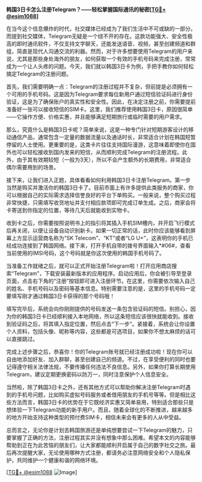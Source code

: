 **韩国3日卡怎么注册Telegram？——轻松掌握国际通讯的秘密[[TG💪+ @esim1088](https://t.me/s/esim1088)]**

在当今这个信息爆炸的时代，社交媒体已经成为了我们生活中不可或缺的一部分。而提到社交媒体，Telegram无疑是一个绕不开的存在。这款功能强大、安全性极高的即时通讯软件，不仅支持文字聊天，还能发送语音、视频，甚至创建频道和群组，简直是现代人沟通交流的利器。然而，对于许多想要使用Telegram的用户来说，尤其是那些身处海外的朋友，如何获取一个有效的手机号码来完成注册，常常成为一个让人头疼的问题。今天，我们就以韩国3日卡为例，手把手教你如何轻松搞定Telegram的注册问题。

首先，我们需要明确一点：Telegram的注册过程并不复杂，但前提是必须拥有一个可用的手机号码。这是因为Telegram要求每位新用户通过短信验证码进行身份验证，这是为了确保账户的真实性和安全性。因此，在决定注册之前，你需要提前准备好一张可以接收短信的SIM卡。这里，我们推荐使用韩国3日卡，原因很简单——它操作方便、价格实惠，并且能够满足短期旅行或临时需要的用户需求。

那么，究竟什么是韩国3日卡呢？简单来说，这是一种专门针对短期游客设计的移动通信产品，通常包含一定量的数据流量以及通话时长，非常适合计划在韩国短暂停留的人士使用。更重要的是，这类卡片往往支持国际漫游，这意味着即使你在国外也可以轻松接收到国内发来的短信，从而顺利完成Telegram的注册流程。此外，由于其有效期较短（一般为3天），所以不会产生额外的长期费用，非常适合偶尔需要用到的场景。

接下来，让我们进入正题，具体看看如何利用韩国3日卡注册Telegram。第一步当然是购买并激活你的韩国3日卡了。目前市面上有许多提供此类服务的商家，你可以根据自己的实际需求选择信誉良好的平台下单购买。一般来说，整个购买过程非常快捷，只需填写收货地址并支付相应款项即可完成订单生成。之后，商家会将卡寄送到你指定的位置，等待几天后就能收到实物卡。

收到卡之后，你需要按照说明书上的指引将其插入手机SIM槽内，并开启飞行模式后再关闭，以便让设备自动识别新卡。如果一切正常的话，此时你应该能够看到屏幕上方显示运营商名称为“SK Telecom”、“KT”或者“LG U+”，这表明你的手机已经成功连接到了韩国网络。接下来，打开手机自带的拨号界面输入*#06#，查看当前使用的IMSI号码，这个号码就是你这次使用的韩国手机号码了。

当准备工作就绪之后，就可以正式开始注册Telegram啦！打开应用商店搜索“Telegram”，下载安装最新版本的应用程序。启动应用后，你会被引导至登录页面，点击右下角的“注册”按钮即可进入注册环节。在这里，你需要依次输入自己的姓名、手机号码以及密码等基本信息。特别需要注意的是，这里的手机号码一定要填写刚才通过韩国3日卡获得的那个号码哦！

填写完毕后，系统会向你刚刚提供的号码发送一条包含验证码的短信。别担心，因为你的韩国3日卡已经顺利接入本地网络，所以这条短信应该很快就能收到。接收到验证码之后，将其填入指定位置，然后点击“下一步”。紧接着，系统会让你设置个人资料，包括头像、昵称等内容，这些都是可选项目，如果你不想太麻烦的话可以直接跳过。

完成上述步骤之后，恭喜你！你的Telegram账号就已经注册成功啦！现在你可以自由地添加好友、加入群聊，甚至创建自己的频道。不过，在享受便利的同时也要记得遵守相关法律法规，不要传播任何违法不良信息。另外，如果你打算长期使用Telegram，建议定期更换密码以防万一，同时注意保护个人信息安全。

当然啦，除了韩国3日卡之外，还有其他方式可以帮助你解决注册Telegram时遇到的手机号问题，比如购买虚拟号码服务或者借用朋友的手机号等等。但是相比这些方法而言，韩国3日卡的优势在于它既经济实惠又简单易用，特别适合那些只是想体验一下Telegram功能的新手用户。而且，随着全球化的不断推进，越来越多的地方开始支持这种类型的预付费SIM卡，相信未来会有更多的人从中受益。

总而言之，无论你是计划去韩国旅游还是单纯想要尝试一下Telegram的魅力，只要掌握了正确的方法，注册过程其实并没有想象中那么困难。希望本文的内容能够帮助到正在为此苦恼的朋友们，让大家都能顺利开启属于自己的数字社交之旅。最后再次提醒大家，无论使用哪种方式注册，都请务必注意网络安全和个人隐私保护，共同维护一个健康和谐的网络环境。

[[TG💪+ @esim1088](https://t.me/s/esim1088) ![Image](https://i.postimg.cc/4NQfJmqS/Snipaste-2025-05-13-00-14-12.png)]